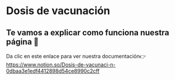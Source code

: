 
# Dosis de vacunación
## Te vamos a explicar como funciona nuestra página 👋 
Da clic en este enlace para ver nuestra documentación👉 https://www.notion.so/Dosis-de-vacunaci-n-0dbaa3e1edf4412898d54ce8990c2cff


